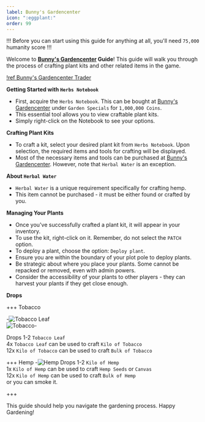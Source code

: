 ```yaml
---
label: Bunny's Gardencenter
icon: ":eggplant:"
order: 99
---
```


!!!
Before you can start using this guide for anything at all, you'll need `75,000` humanity score
!!!

Welcome to **[Bunny's Gardencenter](/traders/bunnys-gardencenter.md) Guide**! This guide will walk you through the process of crafting plant kits and other related items in the game.

[!ref Bunny's Gardencenter Trader](/traders/bunnys-gardencenter.md)

**Getting Started with `Herbs Notebook`**
- First, acquire the `Herbs Notebook`. This can be bought at [Bunny's Gardencenter](/traders/bunnys-gardencenter.md) under `Garden Specials` for `1,000,000 Coins`.
- This essential tool allows you to view craftable plant kits.
- Simply right-click on the Notebook to see your options.

**Crafting Plant Kits**
- To craft a kit, select your desired plant kit from `Herbs Notebook`. Upon selection, the required items and tools for crafting will be displayed.
- Most of the necessary items and tools can be purchased at [Bunny's Gardencenter](/traders/bunnys-gardencenter.md). However, note that `Herbal Water` is an exception.

**About `Herbal Water`**
- `Herbal Water` is a unique requirement specifically for crafting hemp.
- This item cannot be purchased - it must be either found or crafted by you.

**Managing Your Plants**
- Once you've successfully crafted a plant kit, it will appear in your inventory.
- To use the kit, right-click on it. Remember, do not select the `PATCH` option.
- To deploy a plant, choose the option: `Deploy plant`.
- Ensure you are within the boundary of your plot pole to deploy plants.
- Be strategic about where you place your plants. Some cannot be repacked or removed, even with admin powers.
- Consider the accessibility of your plants to other players - they can harvest your plants if they get close enough.

**Drops**

+++ Tobacco

-![Tobacco Leaf](/static/items/leaves_ca.png)   
![Tobacco](/static/items/equip_kilotobacco_CA.png)-

Drops 1-2 `Tobacco Leaf`   
4x `Tobacco Leaf` can be used to craft `Kilo of Tobacco`   
12x `Kilo of Tobacco` can be used to craft `Bulk of Tobacco`

+++ Hemp
-![Hemp](/static/items/equip_kilohemp_CA.png)
Drops 1-2 `Kilo of Hemp`   
1x `Kilo of Hemp` can be used to craft `Hemp Seeds` or `Canvas`   
12x `Kilo of Hemp` can be used to craft `Bulk of Hemp`   
or you can smoke it.   

+++

This guide should help you navigate the gardening process. Happy Gardening!